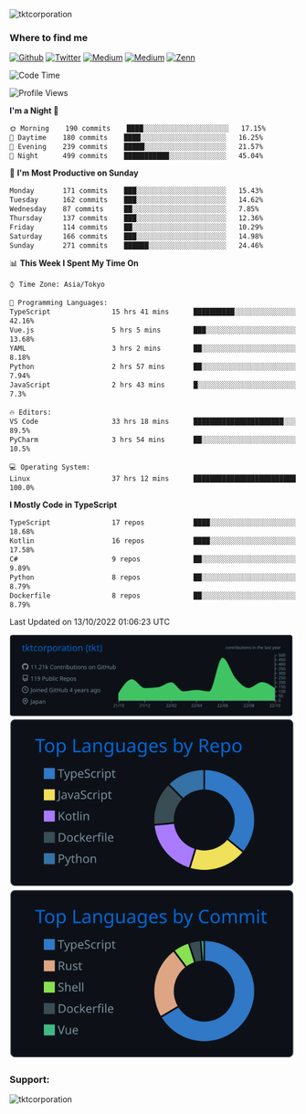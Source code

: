 <p align="left"> <img src="https://komarev.com/ghpvc/?username=tktcorporation&label=Profile%20views&color=0e75b6&style=flat" alt="tktcorporation" /> </p>

<h3>Where to find me</h3>
<p>
<a href="https://github.com/tktcorporation" target="_blank"><img alt="Github" src="https://img.shields.io/badge/GitHub-%2312100E.svg?&style=for-the-badge&logo=Github&logoColor=white" /></a>
<a href="https://twitter.com/tktcorporation" target="_blank"><img alt="Twitter" src="https://img.shields.io/badge/twitter-%231DA1F2.svg?&style=for-the-badge&logo=twitter&logoColor=white" /></a>
<a href="https://www.linkedin.com/in/tktcorporation" target="_blank"><img alt="Medium" src="https://img.shields.io/badge/linkdin-0a66c2.svg?&style=for-the-badge&logo=linkedin&logoColor=white" /></a>
<a href="https://qiita.com/tktcorporation" target="_blank"><img alt="Medium" src="https://img.shields.io/badge/qiita-55C500.svg?&style=for-the-badge&logo=qiita&logoColor=white" /></a>
<a href="https://zenn.dev/tktcorporation" target="_blank"><img alt="Zenn" src="https://img.shields.io/badge/Zenn-3EA8FF.svg?&style=for-the-badge&logo=Zenn&logoColor=white" /></a>
</p>
  
<!--START_SECTION:waka-->
![Code Time](http://img.shields.io/badge/Code%20Time-638%20hrs%2046%20mins-blue)

![Profile Views](http://img.shields.io/badge/Profile%20Views-14-blue)

**I'm a Night 🦉** 

```text
🌞 Morning    190 commits    ████░░░░░░░░░░░░░░░░░░░░░   17.15% 
🌆 Daytime    180 commits    ████░░░░░░░░░░░░░░░░░░░░░   16.25% 
🌃 Evening    239 commits    █████░░░░░░░░░░░░░░░░░░░░   21.57% 
🌙 Night      499 commits    ███████████░░░░░░░░░░░░░░   45.04%

```
📅 **I'm Most Productive on Sunday** 

```text
Monday       171 commits    ███░░░░░░░░░░░░░░░░░░░░░░   15.43% 
Tuesday      162 commits    ███░░░░░░░░░░░░░░░░░░░░░░   14.62% 
Wednesday    87 commits     ██░░░░░░░░░░░░░░░░░░░░░░░   7.85% 
Thursday     137 commits    ███░░░░░░░░░░░░░░░░░░░░░░   12.36% 
Friday       114 commits    ██░░░░░░░░░░░░░░░░░░░░░░░   10.29% 
Saturday     166 commits    ███░░░░░░░░░░░░░░░░░░░░░░   14.98% 
Sunday       271 commits    ██████░░░░░░░░░░░░░░░░░░░   24.46%

```


📊 **This Week I Spent My Time On** 

```text
⌚︎ Time Zone: Asia/Tokyo

💬 Programming Languages: 
TypeScript               15 hrs 41 mins      ██████████░░░░░░░░░░░░░░░   42.16% 
Vue.js                   5 hrs 5 mins        ███░░░░░░░░░░░░░░░░░░░░░░   13.68% 
YAML                     3 hrs 2 mins        ██░░░░░░░░░░░░░░░░░░░░░░░   8.18% 
Python                   2 hrs 57 mins       ██░░░░░░░░░░░░░░░░░░░░░░░   7.94% 
JavaScript               2 hrs 43 mins       █░░░░░░░░░░░░░░░░░░░░░░░░   7.3%

🔥 Editors: 
VS Code                  33 hrs 18 mins      ██████████████████████░░░   89.5% 
PyCharm                  3 hrs 54 mins       ██░░░░░░░░░░░░░░░░░░░░░░░   10.5%

💻 Operating System: 
Linux                    37 hrs 12 mins      █████████████████████████   100.0%

```

**I Mostly Code in TypeScript** 

```text
TypeScript               17 repos            ████░░░░░░░░░░░░░░░░░░░░░   18.68% 
Kotlin                   16 repos            ████░░░░░░░░░░░░░░░░░░░░░   17.58% 
C#                       9 repos             ██░░░░░░░░░░░░░░░░░░░░░░░   9.89% 
Python                   8 repos             ██░░░░░░░░░░░░░░░░░░░░░░░   8.79% 
Dockerfile               8 repos             ██░░░░░░░░░░░░░░░░░░░░░░░   8.79%

```



 Last Updated on 13/10/2022 01:06:23 UTC
<!--END_SECTION:waka-->

[![](https://raw.githubusercontent.com/tktcorporation/tktcorporation/master/profile-summary-card-output/github_dark/0-profile-details.svg)](https://github.com/vn7n24fzkq/github-profile-summary-cards)
[![](https://raw.githubusercontent.com/tktcorporation/tktcorporation/master/profile-summary-card-output/github_dark/1-repos-per-language.svg)](https://github.com/vn7n24fzkq/github-profile-summary-cards) [![](https://raw.githubusercontent.com/tktcorporation/tktcorporation/master/profile-summary-card-output/github_dark/2-most-commit-language.svg)](https://github.com/vn7n24fzkq/github-profile-summary-cards)

<h3 align="left">Support:</h3>
<p><a href="https://www.buymeacoffee.com/tktcorporation"> <img align="left" src="https://cdn.buymeacoffee.com/buttons/v2/default-yellow.png" height="50" width="210" alt="tktcorporation" /></a></p><br><br>

